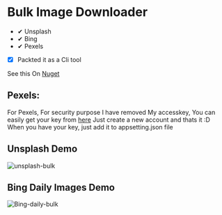 # Bulk Image Downloader
- ✔ Unsplash
- ✔ Bing
- ✔ Pexels
- [x] Packted it as a Cli tool

See this On [Nuget](https://www.nuget.org/packages/BulkImageDownloader.Cli/)


## Pexels:
For Pexels, For security purpose I have removed My accesskey, You can easily get your key from [here](https://www.pexels.com/api/)
Just create a new account and thats it :D
When you have your key, just add it to appsetting.json file


## Unsplash Demo
![unsplash-bulk](https://user-images.githubusercontent.com/12936435/116474214-09eeb180-a89a-11eb-8523-bc474bafcd4d.gif)

## Bing  Daily Images Demo
![Bing-daily-bulk](https://user-images.githubusercontent.com/12936435/116474468-5e922c80-a89a-11eb-8374-57518f601029.gif)
